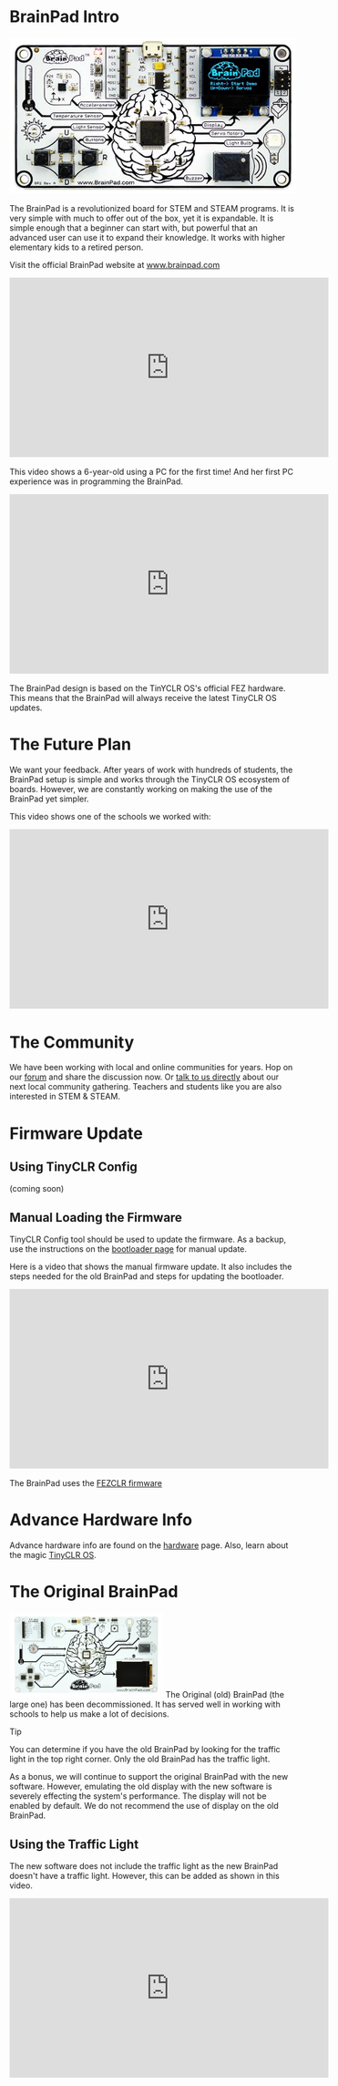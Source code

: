 # BrainPad Intro
![BrainPad](../hardware/products/images/brainPad.jpg) 

The BrainPad is a revolutionized board for STEM and STEAM programs. It is very simple with much to offer out of the box, yet it is expandable. It is simple enough that a beginner can start with, but powerful that an advanced user can use it to expand their knowledge. It works with higher elementary kids to a retired person.

Visit the official BrainPad website at www.brainpad.com

<iframe width="560" height="315" src="https://www.youtube.com/embed/EKK_CfSFAHc" frameborder="0" allowfullscreen></iframe>

This video shows a 6-year-old using a PC for the first time! And her first PC experience was in programming the BrainPad.

<iframe width="560" height="315" src="https://www.youtube.com/embed/vCylsiJp4U8" frameborder="0" allowfullscreen></iframe>

The BrainPad design is based on the TinYCLR OS's official FEZ hardware. This means that the BrainPad will always receive the latest TinyCLR OS updates.

# The Future Plan
We want your feedback. After years of work with hundreds of students, the BrainPad setup is simple and works through the TinyCLR OS ecosystem of boards. However, we are constantly working on making the use of the BrainPad yet simpler.

This video shows one of the schools we worked with:

<iframe width="560" height="315" src="https://www.youtube.com/embed/U8yOwRuEiKE" frameborder="0" allowfullscreen></iframe>

# The Community
We have been working with local and online communities for years. Hop on our [forum](https://forums.ghielectronics.com/c/brainpad) and share the discussion now. Or [talk to us directly](http://brainpad.com/contact-us/) about our next local community gathering. Teachers and students like you are also interested in STEM & STEAM.

# Firmware Update

## Using TinyCLR Config
(coming soon)

## Manual Loading the Firmware
TinyCLR Config tool should be used to update the firmware. As a backup, use the instructions on the [bootloader page](../hardware/loaders/ghi_bootloader.md) for manual update.

Here is a video that shows the manual firmware update. It also includes the steps needed for the old BrainPad and steps for updating the bootloader.

<iframe width="560" height="315" src="https://www.youtube.com/embed/dLlGMwuNZcc" frameborder="0" allowfullscreen></iframe>

 The BrainPad uses the [FEZCLR firmware](../tinyclr/downloads.md#fezclr)

# Advance Hardware Info
Advance hardware info are found on the [hardware](../hardware/products/brainpad.md) page. Also, learn about the magic [TinyCLR OS](../tinyclr/intro.md). 

# The Original BrainPad
![BrainPad](../hardware/products/images/original-brainpad.jpg) 
The Original (old) BrainPad (the large one) has been decommissioned. It has served well in working with schools to help us make a lot of decisions. 

> [!Tip]
> You can determine if you have the old BrainPad by looking for the traffic light in the top right corner. Only the old BrainPad has the traffic light.

As a bonus, we will continue to support the original BrainPad with the new software. However, emulating the old display with the new software is severely effecting the system's performance. The display will not be enabled by default. We do not recommend the use of display on the old BrainPad.

## Using the Traffic Light
The new software does not include the traffic light as the new BrainPad doesn't have a traffic light. However, this can be added as shown in this video.

<iframe width="560" height="315" src="https://www.youtube.com/embed/Od7bU2rR5Vg" frameborder="0" allowfullscreen></iframe>


